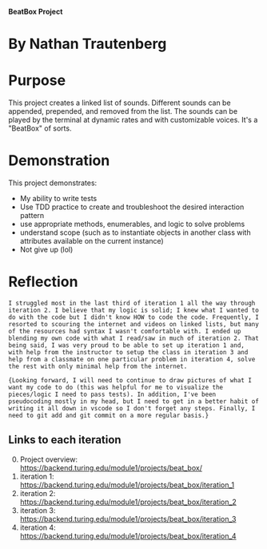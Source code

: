**BeatBox Project**
# By Nathan Trautenberg

# Purpose
This project creates a linked list of sounds. Different sounds can be appended, prepended, and removed from the list. The sounds can be played by the terminal at dynamic rates and with customizable voices. It's a "BeatBox" of sorts.

# Demonstration
This project demonstrates:
- My ability to write tests
- Use TDD practice to create and troubleshoot the desired interaction pattern
- use appropriate methods, enumerables, and logic to solve problems
- understand scope (such as to instantiate objects in another class with attributes available on the current instance)
- Not give up (lol)

# Reflection
`I struggled most in the last third of iteration 1 all the way through iteration 2. I believe that my logic is solid; I knew what I wanted to do with the code but I didn't know HOW to code the code. Frequently, I resorted to scouring the internet and videos on linked lists, but many of the resources had syntax I wasn't comfortable with. I ended up blending my own code with what I read/saw in much of iteration 2. That being said, I was very proud to be able to set up iteration 1 and, with help from the instructor to setup the class in iteration 3 and help from a classmate on one particular problem in iteration 4, solve the rest with only minimal help from the internet.`

```{Looking forward, I will need to continue to draw pictures of what I want my code to do (this was helpful for me to visualize the pieces/logic I need to pass tests). In addition, I've been pseudocoding mostly in my head, but I need to get in a better habit of writing it all down in vscode so I don't forget any steps. Finally, I need to git add and git commit on a more regular basis.}```


## Links to each iteration
  0. Project overview: https://backend.turing.edu/module1/projects/beat_box/
  1. iteration 1: https://backend.turing.edu/module1/projects/beat_box/iteration_1
  2. iteration 2: https://backend.turing.edu/module1/projects/beat_box/iteration_2
  3. iteration 3: https://backend.turing.edu/module1/projects/beat_box/iteration_3
  4. iteration 4: https://backend.turing.edu/module1/projects/beat_box/iteration_4